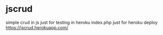 # jscrud
simple crud in js just for testing in heroku 
index.php just for heroku deploy
https://jscrud.herokuapp.com/
